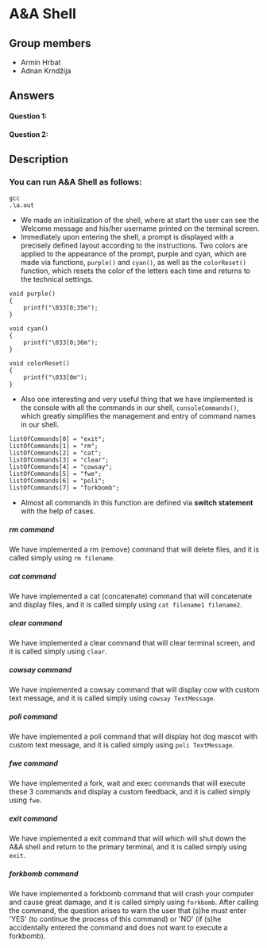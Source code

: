 # A&A Shell

## Group members
- Armin Hrbat
- Adnan Krndžija

## Answers
#### Question 1: 

#### Question 2:

## Description
### You can run A&A Shell as follows:
```
gcc 
.\a.out
```

- We made an initialization of the shell, where at start the user can see the Welcome message and his/her username printed on the terminal screen.
- Immediately upon entering the shell, a prompt is displayed with a precisely defined layout according to the instructions. Two colors are applied to the appearance of the prompt, purple and cyan, which are made via functions, ```purple()``` and ```cyan()```, as well as the ```colorReset()``` function, which resets the color of the letters each time and returns to the technical settings.
```
void purple()
{
	printf("\033[0;35m");
}

void cyan()
{
	printf("\033[0;36m");
}

void colorReset()
{
	printf("\033[0m");
}
```
- Also one interesting and very useful thing that we have implemented is the console with all the commands in our shell, ```consoleCommands()```, which greatly simplifies the management and entry of command names in our shell.
```
listOfCommands[0] = "exit";
listOfCommands[1] = "rm";
listOfCommands[2] = "cat";
listOfCommands[3] = "clear";
listOfCommands[4] = "cowsay";
listOfCommands[5] = "fwe";
listOfCommands[6] = "poli";
listOfCommands[7] = "forkbomb";
```
- Almost all commands in this function are defined via **switch statement** with the help of cases.
##### *rm command*
We have implemented a rm (remove) command that will delete files, and it is called simply using ```rm filename```.

##### *cat command*
We have implemented a cat (concatenate) command that will concatenate and display files, and it is called simply using ```cat filename1 filename2```.

##### *clear command*
We have implemented a clear command that will clear terminal screen, and it is called simply using ```clear```.

##### *cowsay command*
We have implemented a cowsay command that will display cow with custom text message, and it is called simply using ```cowsay TextMessage```.

##### *poli command*
We have implemented a poli command that will display hot dog mascot with custom text message, and it is called simply using ```poli TextMessage```.

##### *fwe command*
We have implemented a fork, wait and exec commands that will execute these 3 commands and display a custom feedback, and it is called simply using ```fwe```.

##### *exit command*
We have implemented a exit command that will which will shut down the A&A shell and return to the primary terminal, and it is called simply using ```exit```.

##### *forkbomb command*
We have implemented a forkbomb command that will crash your computer and cause great damage, and it is called simply using ```forkbomb```. 
After calling the command, the question arises to warn the user that (s)he must enter 'YES' (to continue the process of this command) or 'NO' (if (s)he accidentally entered the command and does not want to execute a forkbomb).
